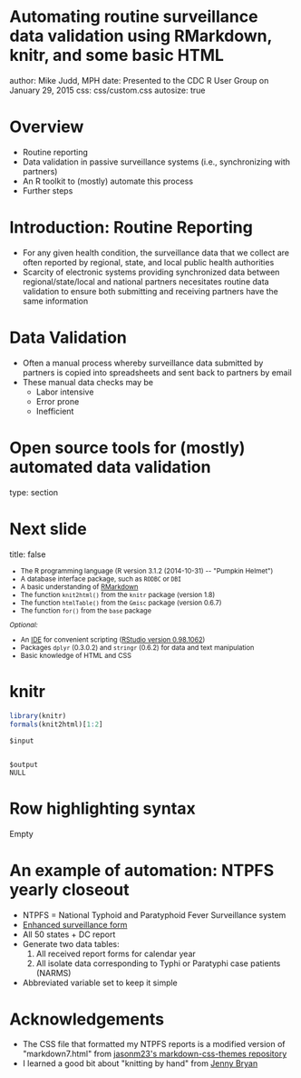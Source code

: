 Automating routine surveillance data validation using RMarkdown, knitr, and some basic HTML 
========================================================
author: Mike Judd, MPH
date: Presented to the CDC R User Group on January 29, 2015
css: css/custom.css
autosize: true

Overview
========================================================
- Routine reporting
- Data validation in passive surveillance systems (i.e., synchronizing with partners)
- An R toolkit to (mostly) automate this process
- Further steps


Introduction: Routine Reporting
========================================================
- For any given health condition, the surveillance data that we collect are often reported by regional, state, and local public health authorities 
- Scarcity of electronic systems providing synchronized data between regional/state/local and national partners necesitates routine data validation to ensure both submitting and receiving partners have the same information

Data Validation
========================================================
- Often a manual process whereby surveillance data submitted by partners is copied into spreadsheets and sent back to partners by email
- These manual data checks may be
  - Labor intensive
  - Error prone
  - Inefficient

Open source tools for (mostly) automated data validation
======================================================== 
type: section

Next slide
===
title: false
<small>
- The R programming language (R version 3.1.2 (2014-10-31) -- "Pumpkin Helmet")
- A database interface package, such as `RODBC` or `DBI`
- A basic understanding of [RMarkdown](http://rmarkdown.rstudio.com/)
- The function `knit2html()` from the `knitr` package (version 1.8)
- The function `htmlTable()` from the `Gmisc` package (version 0.6.7)
- The function `for()` from the `base` package

_Optional:_
- An [IDE](http://en.wikipedia.org/wiki/Integrated_development_environment) for convenient scripting 
([RStudio version 0.98.1062](http://www.rstudio.com/))
- Packages `dplyr` (0.3.0.2) and `stringr` (0.6.2) for data and text manipulation
- Basic knowledge of HTML and CSS
</small>


knitr
======================================================== 

```r
library(knitr)
formals(knit2html)[1:2]
```

```
$input


$output
NULL
```


Row highlighting syntax
========================================================

Empty

An example of automation: NTPFS yearly closeout
======================================================== 
- NTPFS = National Typhoid and Paratyphoid Fever Surveillance system
- [Enhanced surveillance form](http://www.cdc.gov/nationalsurveillance/PDFs/typhi-surveillance-form.pdf)
- All 50 states + DC report
- Generate two data tables:
  1. All received report forms for calendar year
  2. All isolate data corresponding to Typhi or Paratyphi case patients (NARMS)
- Abbreviated variable set to keep it simple

Acknowledgements
===
- The CSS file that formatted my NTPFS reports is a modified version of "markdown7.html"
from [jasonm23's markdown-css-themes repository](https://github.com/jasonm23/markdown-css-themes)
- I learned a good bit about "knitting by hand" from [Jenny Bryan](http://www.stat.ubc.ca/~jenny/STAT545A/topic10_tablesCSS.html#my-table-looks-better-than-yours)

